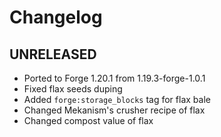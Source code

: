 # Changelog

## UNRELEASED

- Ported to Forge 1.20.1 from 1.19.3-forge-1.0.1
- Fixed flax seeds duping
- Added `forge:storage_blocks` tag for flax bale
- Changed Mekanism's crusher recipe of flax
- Changed compost value of flax
